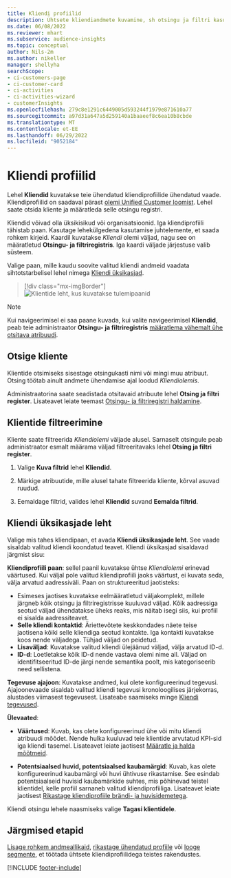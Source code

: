 ```yaml
---
title: Kliendi profiilid
description: Ühtsete kliendiandmete kuvamine, sh otsingu ja filtri kasutamine
ms.date: 06/08/2022
ms.reviewer: mhart
ms.subservice: audience-insights
ms.topic: conceptual
author: Nils-2m
ms.author: nikeller
manager: shellyha
searchScope:
- ci-customers-page
- ci-customer-card
- ci-activities
- ci-activities-wizard
- customerInsights
ms.openlocfilehash: 279c8e1291c6449005d593244f1979e871610a77
ms.sourcegitcommit: a97d31a647a5d259140a1baaeef8c6ea10b8cbde
ms.translationtype: MT
ms.contentlocale: et-EE
ms.lasthandoff: 06/29/2022
ms.locfileid: "9052184"
---
```

# <a name="customer-profiles"></a>Kliendi profiilid

Lehel **Kliendid** kuvatakse teie ühendatud kliendiprofiilide ühendatud vaade. Kliendiprofiilid on saadaval pärast [olemi Unified Customer loomist](data-unification.md). Lehel saate otsida kliente ja määratleda selle otsingu registri.

Kliendid võivad olla üksikisikud või organisatsioonid. Iga kliendiprofiili tähistab paan. Kasutage lehekülgedena kasutamise juhtelemente, et saada rohkem kirjeid. Kaardil kuvatakse *Kliendi* olemi väljad, nagu see on määratletud **Otsingu- ja filtriregistris**. Iga kaardi väljade järjestuse valib süsteem.

Valige paan, mille kaudu soovite valitud kliendi andmeid vaadata sihtotstarbelisel lehel nimega [Kliendi üksikasjad](customer-profiles.md#customer-details-page).

> [!div class="mx-imgBorder"]
> ![Klientide leht, kus kuvatakse tulemipaanid](media/customers-page-result-tiles-B2C.png "Klientide leht, kus kuvatakse tulemipaanid")

> [!NOTE]
> Kui navigeerimisel ei saa paane kuvada, kui valite navigeerimisel **Kliendid**, peab teie administraator **Otsingu- ja filtriregistris** [määratlema vähemalt ühe otsitava atribuudi](search-filter-index.md).

## <a name="search-for-customers"></a>Otsige kliente

Klientide otsimiseks sisestage otsingukasti nimi või mingi muu atribuut. Otsing töötab ainult andmete ühendamise ajal loodud *Kliendiolemis*.

Administraatorina saate seadistada otsitavaid atribuute lehel **Otsing ja filtri register**. Lisateavet leiate teemast [Otsingu- ja filtriregistri haldamine](search-filter-index.md).

## <a name="filter-customers"></a>Klientide filtreerimine

Kliente saate filtreerida *Kliendiolemi* väljade alusel. Sarnaselt otsingule peab administraator esmalt määrama väljad filtreeritavaks lehel **Otsing ja filtri register**.

1. Valige **Kuva filtrid** lehel **Kliendid**.

1. Märkige atribuutide, mille alusel tahate filtreerida kliente, kõrval asuvad ruudud.

1. Eemaldage filtrid, valides lehel **Kliendid** suvand **Eemalda filtrid**.

## <a name="customer-details-page"></a>Kliendi üksikasjade leht

Valige mis tahes kliendipaan, et avada **Kliendi üksikasjade leht**. See vaade sisaldab valitud kliendi koondatud teavet. Kliendi üksikasjad sisaldavad järgmist sisu:

**Kliendiprofiili paan**: sellel paanil kuvatakse ühtse *Kliendiolemi* erinevad väärtused. Kui väljal pole valitud kliendiprofiili jaoks väärtust, ei kuvata seda, välja arvatud aadressiväli. Paan on struktureeritud jaotisteks:

- Esimeses jaotises kuvatakse eelmääratletud väljakomplekt, millele järgneb kõik otsingu ja filtriregistrisse kuuluvad väljad. Kõik aadressiga seotud väljad ühendatakse üheks reaks, mis näitab isegi siis, kui profiil ei sisalda aadressiteavet.
- **Selle kliendi kontaktid**: Äriettevõtete keskkondades näete teise jaotisena kõiki selle kliendiga seotud kontakte. Iga kontakti kuvatakse koos nende väljadega. Tühjad väljad on peidetud.
- **Lisaväljad**: Kuvatakse valitud kliendi ülejäänud väljad, välja arvatud ID-d.
- **ID-d**: Loetletakse kõik ID-d nende vastava olemi nime all. Väljad on identifitseeritud ID-de järgi nende semantika poolt, mis kategoriseerib need sellistena.

**Tegevuse ajajoon**: Kuvatakse andmed, kui olete konfigureerinud tegevusi. Ajajoonevaade sisaldab valitud kliendi tegevusi kronoloogilises järjekorras, alustades viimasest tegevusest. Lisateabe saamiseks minge [Kliendi tegevused](activities.md).

**Ülevaated**:

- **Väärtused**: Kuvab, kas olete konfigureerinud ühe või mitu kliendi atribuudi mõõdet. Nende hulka kuuluvad teie klientide arvutatud KPI-sid iga kliendi tasemel. Lisateavet leiate jaotisest [Määratle ja halda mõõtmeid](measures.md).

- **Potentsiaalsed huvid, potentsiaalsed kaubamärgid**: Kuvab, kas olete konfigureerinud kaubamärgi või huvi ühtivuse rikastamise. See esindab potentsiaalseid huvisid kaubamärkide suhtes, mis põhinevad teistel klientidel, kelle profiil sarnaneb valitud kliendiprofiiliga. Lisateavet leiate jaotisest [Rikastage kliendiprofiile brändi- ja huvisidemetega](enrichment-microsoft.md).

Kliendi otsingu lehele naasmiseks valige **Tagasi klientidele**.

## <a name="next-steps"></a>Järgmised etapid

[Lisage rohkem andmeallikaid](data-sources.md), [rikastage ühendatud profiile](enrichment-hub.md) või [looge segmente](segments.md), et töötada ühtsete kliendiprofiilidega teistes rakendustes.

[!INCLUDE [footer-include](includes/footer-banner.md)]
